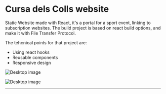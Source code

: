 # Cursa dels Colls website

Static Website made with React, it's a portal for a sport event, linking to subscription websites.
The build project is based on react build options, and make it with File Transfer Protocol.

The tehcnical points for that project are:

- Using react hooks
- Reusable components
- Responsive design

<div className="flex justify-between gap-8 max-h-24">

  ![Desktop image](/img/cursa.png "Home page")

</div>

<div className="flex justify-between gap-8 max-h-24">

  ![Desktop image](/img/cursa2.png "Home page")

</div>

---
